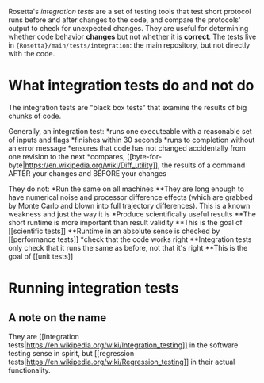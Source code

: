 Rosetta's *integration tests* are a set of testing tools that test short protocol runs before and after changes to the code, and compare the protocols' output to check for unexpected changes. 
They are useful for determining whether code behavior **changes** but not whether it is **correct**. 
The tests live in `{Rosetta}/main/tests/integration`: the main repository, but not directly with the code.

What integration tests do and not do
====================================

The integration tests are "black box tests" that examine the results of big chunks of code.

Generally, an integration test:
*runs one executeable with a reasonable set of inputs and flags
*finishes within 30 seconds
*runs to completion without an error message 
*ensures that code has not changed accidentally from one revision to the next
*compares, [[byte-for-byte|https://en.wikipedia.org/wiki/Diff_utility]], the results of a command AFTER your changes and BEFORE your changes

They do not:
*Run the same on all machines
**They are long enough to have numerical noise and processor difference effects (which are grabbed by Monte Carlo and blown into full trajectory differences).  This is a known weakness and just the way it is
*Produce scientifically useful results
**The short runtime is more important than result validity
**This is the goal of [[scientific tests]]
**Runtime in an absolute sense is checked by [[performance tests]]
*check that the code works right
**Integration tests only check that it runs the same as before, not that it's right
**This is the goal of [[unit tests]]

Running integration tests
==========================


A note on the name
-------------------
They are [[integration tests|https://en.wikipedia.org/wiki/Integration_testing]] in the software testing sense in spirit, but [[regression tests|https://en.wikipedia.org/wiki/Regression_testing]] in their actual functionality.